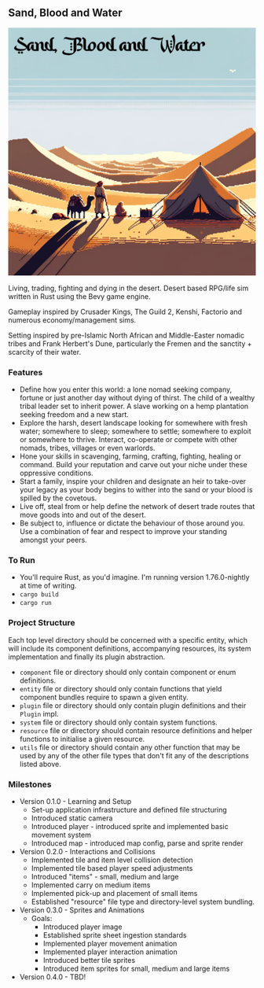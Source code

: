 ## Sand, Blood and Water
![blood_sand_water_title.png](blood_sand_water_title.png)


Living, trading, fighting and dying in the desert. Desert based RPG/life sim written in Rust using the Bevy game engine.

Gameplay inspired by Crusader Kings, The Guild 2, Kenshi, Factorio and numerous economy/management sims. 

Setting inspired by pre-Islamic North African and Middle-Easter nomadic tribes and Frank Herbert's Dune, particularly the Fremen and the sanctity + scarcity of their water.

### Features
* Define how you enter this world: a lone nomad seeking company, fortune or just another day without dying of thirst. The child of a wealthy tribal leader set to inherit power. A slave working on a hemp plantation seeking freedom and a new start.
* Explore the harsh, desert landscape looking for somewhere with fresh water; somewhere to sleep; somewhere to settle; somewhere to exploit or somewhere to thrive. Interact, co-operate or compete with other nomads, tribes, villages or even warlords.
* Hone your skills in scavenging, farming, crafting, fighting, healing or command. Build your reputation and carve out your niche under these oppressive conditions.
* Start a family, inspire your children and designate an heir to take-over your legacy as your body begins to wither into the sand or your blood is spilled by the covetous.
* Live off, steal from or help define the network of desert trade routes that move goods into and out of the desert.
* Be subject to, influence or dictate the behaviour of those around you. Use a combination of fear and respect to improve your standing amongst your peers.

### To Run
* You'll require Rust, as you'd imagine. I'm running version 1.76.0-nightly at time of writing.
* `cargo build`
* `cargo run`

### Project Structure
Each top level directory should be concerned with a specific entity, which will include its component definitions, accompanying resources, its system implementation and finally its plugin abstraction.
* `component` file or directory should only contain component or enum definitions.
* `entity` file or directory should only contain functions that yield component bundles require to spawn a given entity.
* `plugin` file or directory should only contain plugin definitions and their `Plugin` impl.
* `system` file or directory should only contain system functions.
* `resource` file or directory should contain resource definitions and helper functions to initialise a given resource.
* `utils` file or directory should contain any other function that may be used by any of the other file types that don't fit any of the descriptions listed above.

### Milestones
* Version 0.1.0 - Learning and Setup
  * Set-up application infrastructure and defined file structuring
  * Introduced static camera
  * Introduced player - introduced sprite and implemented basic movement system
  * Introduced map - introduced map config, parse and sprite render
* Version 0.2.0 - Interactions and Collisions
  * Implemented tile and item level collision detection
  * Implemented tile based player speed adjustments
  * Introduced "items" - small, medium and large
  * Implemented carry on medium items
  * Implemented pick-up and placement of small items
  * Established "resource" file type and directory-level system bundling.
* Version 0.3.0 - Sprites and Animations
  * Goals: 
    * Introduced player image
    * Established sprite sheet ingestion standards
    * Implemented player movement animation
    * Implemented player interaction animation
    * Introduced better tile sprites
    * Introduced item sprites for small, medium and large items
* Version 0.4.0 - TBD!
